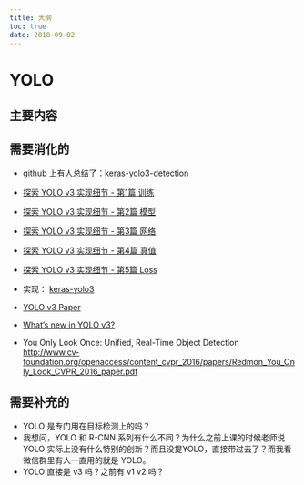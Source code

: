 ```yaml
---
title: 大纲
toc: true
date: 2018-09-02
---
```

# YOLO


## 主要内容






## 需要消化的


- github 上有人总结了：[keras-yolo3-detection](https://github.com/SpikeKing/keras-yolo3-detection)


- [探索 YOLO v3 实现细节 - 第1篇 训练](https://mp.weixin.qq.com/s/T9LshbXoervdJDBuP564dQ)
- [探索 YOLO v3 实现细节 - 第2篇 模型](https://mp.weixin.qq.com/s/N79S9Qf1OgKsQ0VU5QvuHg)
- [探索 YOLO v3 实现细节 - 第3篇 网络](https://mp.weixin.qq.com/s/hC4P7iRGv5JSvvPe-ri_8g)
- [探索 YOLO v3 实现细节 - 第4篇 真值](https://mp.weixin.qq.com/s/5Sj7QadfVvx-5W9Cr4d3Yw)
- [探索 YOLO v3 实现细节 - 第5篇 Loss](https://mp.weixin.qq.com/s/4L9E4WGSh0hzlD303036bQ)

- 实现： [keras-yolo3](https://github.com/qqwweee/keras-yolo3)

- [YOLO v3 Paper](https://arxiv.org/abs/1804.02767)
- [What’s new in YOLO v3?](https://towardsdatascience.com/yolo-v3-object-detection-53fb7d3bfe6b)

- You Only Look Once: Unified, Real-Time Object Detection http://www.cv-foundation.org/openaccess/content_cvpr_2016/papers/Redmon_You_Only_Look_CVPR_2016_paper.pdf

## 需要补充的


- YOLO 是专门用在目标检测上的吗？
- 我想问，YOLO 和 R-CNN 系列有什么不同？为什么之前上课的时候老师说 YOLO 实际上没有什么特别的创新？而且没提YOLO，直接带过去了？而我看微信群里有人一直用的就是 YOLO。
- YOLO 直接是 v3 吗？之前有 v1 v2 吗？
